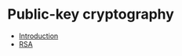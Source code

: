 # Public-key cryptography
* [Introduction](https://github.com/pplinlin2/LinuxSecure/blob/master/src/public-key/intro.md)
* [RSA](https://github.com/pplinlin2/LinuxSecure/blob/master/src/public-key/rsa.md)

